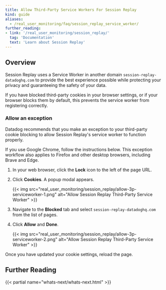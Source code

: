 ```yaml
---
title: Allow Third-Party Service Workers For Session Replay
kind: guide
aliases:
  - /real_user_monitoring/faq/session_replay_service_worker/
further_reading:
- link: '/real_user_monitoring/session_replay/'
  tag: 'Documentation'
  text: 'Learn about Session Replay'
---
```


## Overview

Session Replay uses a Service Worker in another domain `session-replay-datadoghq.com` to provide the best experience possible while protecting your privacy and guaranteeing the safety of your data.

If you have blocked third-party cookies in your browser settings, or if your browser blocks them by default, this prevents the service worker from registering correctly.

### Allow an exception

Datadog recommends that you make an exception to your third-party cookie blocking to allow Session Replay's service worker to function properly.

If you use Google Chrome, follow the instructions below. This exception workflow also applies to Firefox and other desktop browsers, including Brave and Edge.

1. In your web browser, click the **Lock** icon to the left of the page URL.
2. Click **Cookies**. A popup modal appears.

   {{< img src="real_user_monitoring/session_replay/allow-3p-serviceworker-1.png" alt="Allow Session Replay Third-Party Service Worker" >}}

3. Navigate to the **Blocked** tab and select `session-replay-datadoghq.com` from the list of pages.
4. Click **Allow** and **Done**.

   {{< img src="real_user_monitoring/session_replay/allow-3p-serviceworker-2.png" alt="Allow Session Replay Third-Party Service Worker" >}}

Once you have updated your cookie settings, reload the page.

## Further Reading

{{< partial name="whats-next/whats-next.html" >}}